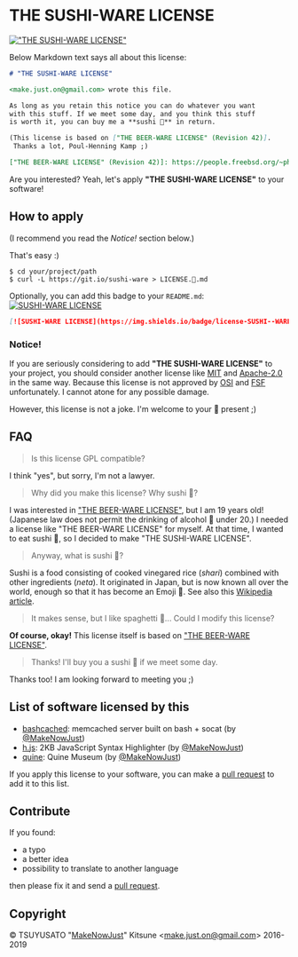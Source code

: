 # THE SUSHI-WARE LICENSE

[!["THE SUSHI-WARE LICENSE"](https://img.shields.io/badge/license-SUSHI--WARE%F0%9F%8D%A3-blue.svg)](https://github.com/MakeNowJust/sushi-ware)

Below Markdown text says all about this license:

```markdown
# "THE SUSHI-WARE LICENSE"

<make.just.on@gmail.com> wrote this file.

As long as you retain this notice you can do whatever you want
with this stuff. If we meet some day, and you think this stuff
is worth it, you can buy me a **sushi 🍣** in return.

(This license is based on ["THE BEER-WARE LICENSE" (Revision 42)].
 Thanks a lot, Poul-Henning Kamp ;)

["THE BEER-WARE LICENSE" (Revision 42)]: https://people.freebsd.org/~phk/
```

Are you interested? Yeah, let's apply **"THE SUSHI-WARE LICENSE"** to your software!

## How to apply

(I recommend you read the *Notice!* section below.)

That's easy :)

```console
$ cd your/project/path
$ curl -L https://git.io/sushi-ware > LICENSE.🍣.md
```

Optionally, you can add this badge to your `README.md`: [![SUSHI-WARE LICENSE](https://img.shields.io/badge/license-SUSHI--WARE%F0%9F%8D%A3-blue.svg)](https://github.com/MakeNowJust/sushi-ware)

```markdown
[![SUSHI-WARE LICENSE](https://img.shields.io/badge/license-SUSHI--WARE%F0%9F%8D%A3-blue.svg)](https://github.com/MakeNowJust/sushi-ware)
```

### Notice!

If you are seriously considering to add **"THE SUSHI-WARE LICENSE"** to your project, you should consider another license like [MIT] and [Apache-2.0] in the same way. Because this license is not approved by [OSI] and [FSF] unfortunately. I cannot atone for any possible damage.

However, this license is not a joke. I'm welcome to your 🍣 present ;)

[MIT]: https://opensource.org/licenses/MIT
[Apache-2.0]: https://opensource.org/licenses/Apache-2.0
[OSI]: https://opensource.org/
[FSF]: http://www.fsf.org/

## FAQ

> Is this license GPL compatible?

I think "yes", but sorry, I'm not a lawyer.

> Why did you make this license? Why sushi 🍣?

I was interested in ["THE BEER-WARE LICENSE"], but I am 19 years old! (Japanese law does not permit the drinking of alcohol 🍺 under 20.) I needed a license like "THE BEER-WARE LICENSE" for myself. At that time, I wanted to eat sushi 🍣, so I decided to make "THE SUSHI-WARE LICENSE".

["THE BEER-WARE LICENSE"]: https://people.freebsd.org/~phk/

> Anyway, what is sushi 🍣?

Sushi is a food consisting of cooked vinegared rice (*shari*) combined with other ingredients (*neta*). It originated in Japan, but is now known all over the world, enough so that it has become an Emoji 🍣. See also this [Wikipedia article](https://en.wikipedia.org/wiki/Sushi).

> It makes sense, but I like spaghetti 🍝... Could I modify this license?

**Of course, okay!** This license itself is based on ["THE BEER-WARE LICENSE"].

> Thanks! I'll buy you a sushi 🍣 if we meet some day.

Thanks too! I am looking forward to meeting you ;)

## List of software licensed by this

  - [bashcached]: memcached server built on bash + socat (by [@MakeNowJust])
  - [h.js]: 2KB JavaScript Syntax Highlighter (by [@MakeNowJust])
  - [quine]: Quine Museum (by [@MakeNowJust])

<!-- GitHub account URL -->
[@MakeNowJust]: https://github.com/MakeNowJust

<!-- software URL -->
[bashcached]: https://github.com/MakeNowJust/bashcached
[h.js]: https://h.js.org
[quine]: https://github.com/MakeNowJust/quine

If you apply this license to your software, you can make a [pull request] to add it to this list.

[pull request]: https://github.com/MakeNowJust/sushi-ware/pulls

## Contribute

If you found:

  - a typo
  - a better idea
  - possibility to translate to another language

then please fix it and send a [pull request].

## Copyright

© TSUYUSATO "[MakeNowJust][@MakeNowJust]" Kitsune <<make.just.on@gmail.com>> 2016-2019

